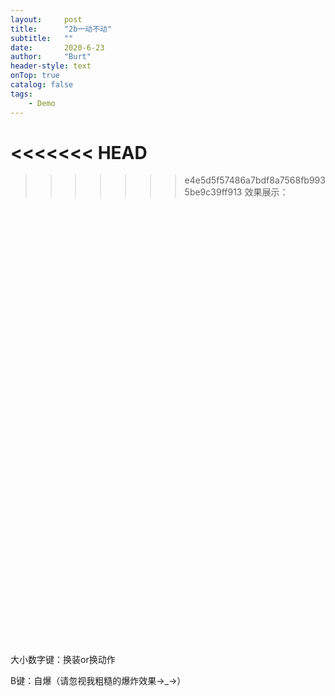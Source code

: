 ```yaml
---
layout:     post
title:      "2b一动不动"
subtitle:   ""
date:       2020-6-23
author:     "Burt"
header-style: text 
onTop: true
catalog: false
tags:
    - Demo
---
```




<<<<<<< HEAD
=======

>>>>>>> e4e5d5f57486a7bdf8a7568fb9935be9c39ff913
效果展示：

<script src="/unityProject/Build/UnityLoader.js"></script>
<script>
      UnityLoader.instantiate("unityContainer", "/unityProject/Build/BuildPlace.json");
</script>
<div id="unityContainer" style="width: 700px; height: 700px;"></div>



大小数字键：换装or换动作

B键：自爆（请忽视我粗糙的爆炸效果→_→）